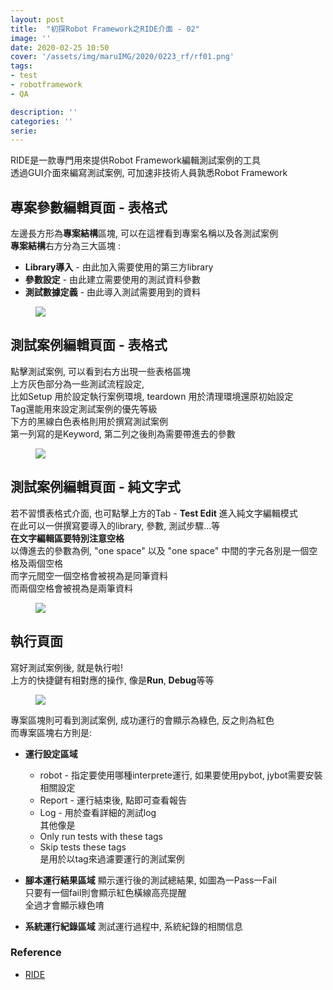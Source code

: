 ```yaml
---
layout: post
title:  "初探Robot Framework之RIDE介面 - 02"
image: ''
date: 2020-02-25 10:50
cover: '/assets/img/maruIMG/2020/0223_rf/rf01.png'
tags:
- test
- robotframework
- QA

description: ''
categories: ''
serie: 
---
```


RIDE是一款專門用來提供Robot Framework編輯測試案例的工具  
透過GUI介面來編寫測試案例, 可加速非技術人員孰悉Robot Framework  

## **專案參數**編輯頁面 - 表格式
左邊長方形為**專案結構**區塊, 可以在這裡看到專案名稱以及各測試案例  
**專案結構**右方分為三大區塊 : 
* **Library導入** - 由此加入需要使用的第三方library  
* **參數設定** - 由此建立需要使用的測試資料參數
* **測試數據定義** - 由此導入測試需要用到的資料

<figure class="foto-legenda">
	<img src="{{"/assets/img/maruIMG/2020/0225_rf/0001.jpg"}}">
</figure>

## **測試案例**編輯頁面 - 表格式
點擊測試案例, 可以看到右方出現一些表格區塊   
上方灰色部分為一些測試流程設定,  
比如Setup 用於設定執行案例環境, teardown 用於清理環境還原初始設定  
Tag還能用來設定測試案例的優先等級  
下方的黑線白色表格則用於撰寫測試案例   
第一列寫的是Keyword, 第二列之後則為需要帶進去的參數  
<figure class="foto-legenda">
	<img src="{{"/assets/img/maruIMG/2020/0225_rf/03.jpg"}}">
</figure>

##  **測試案例**編輯頁面 - 純文字式
若不習慣表格式介面, 也可點擊上方的Tab - **Test Edit** 進入純文字編輯模式  
在此可以一併撰寫要導入的library, 參數, 測試步驟...等  
**在文字編輯區要特別注意空格**  
以傳進去的參數為例, "one space" 以及 "one  space" 中間的字元各別是一個空格及兩個空格  
而字元間空一個空格會被視為是同筆資料  
而兩個空格會被視為是兩筆資料  


<figure class="foto-legenda">
	<img src="{{"/assets/img/maruIMG/2020/0225_rf/0002.jpg"}}">
</figure>

## 執行頁面
寫好測試案例後, 就是執行啦!  
上方的快捷鍵有相對應的操作, 像是**Run**, **Debug**等等  

<figure class="foto-legenda">
	<img src="{{"/assets/img/maruIMG/2020/0225_rf/05.jpg"}}">
</figure>

專案區塊則可看到測試案例, 成功運行的會顯示為綠色, 反之則為紅色  
而專案區塊右方則是:  
* **運行設定區域**  
  * robot - 指定要使用哪種interprete運行, 如果要使用pybot, jybot需要安裝相關設定  
  * Report - 運行結束後, 點即可查看報告  
  * Log - 用於查看詳細的測試log  
  其他像是  
  * Only run tests with these tags 
  * Skip tests these tags   
  是用於以tag來過濾要運行的測試案例

* **腳本運行結果區域**
  顯示運行後的測試總結果, 如圖為一Pass一Fail  
  只要有一個fail則會顯示紅色橫線高亮提醒  
  全過才會顯示綠色唷

* **系統運行紀錄區域**
  測試運行過程中, 系統紀錄的相關信息  


### Reference
* [RIDE](https://github.com/robotframework/RIDE/wiki/Installation-Instructions)